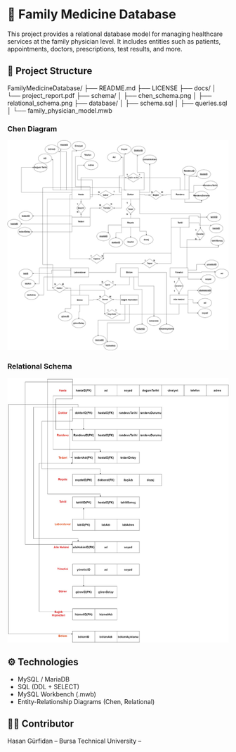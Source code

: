# 🏥 Family Medicine Database

This project provides a relational database model for managing healthcare services at the family physician level. It includes entities such as patients, appointments, doctors, prescriptions, test results, and more.

## 📂 Project Structure
FamilyMedicineDatabase/
├── README.md
├── LICENSE
├── docs/
│ └── project_report.pdf
├── schema/
│ ├── chen_schema.png
│ ├── relational_schema.png
├── database/
│ ├── schema.sql
│ ├── queries.sql
│ └── family_physician_model.mwb

### Chen Diagram  
![Chen Diagram](FamilyMedicineDatabase/schema/chen_schema.png)

### Relational Schema  
![Relational Schema](FamilyMedicineDatabase/schema/relational_schema.png)



## ⚙️ Technologies
- MySQL / MariaDB
- SQL (DDL + SELECT)
- MySQL Workbench (.mwb)
- Entity-Relationship Diagrams (Chen, Relational)

## 👨‍💻 Contributor
Hasan Gürfidan – Bursa Technical University – 


